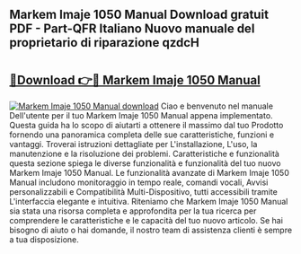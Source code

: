 ## Markem Imaje 1050 Manual Download gratuit PDF - Part-QFR Italiano Nuovo manuale del proprietario di riparazione qzdcH

# <h2><a href="http://dffn5b.blite.top/?on=Markem+Imaje+1050+Manual">🔗Download 👉🔴 Markem Imaje 1050 Manual</a></h2>

[![Markem Imaje 1050 Manual download](https://i.imgur.com/lujVjoI.png)](http://dffn5b.blite.top/?on=Markem+Imaje+1050+Manual)
Ciao e benvenuto nel manuale Dell'utente per il tuo Markem Imaje 1050 Manual appena implementato. Questa guida ha lo scopo di aiutarti a ottenere il massimo dal tuo Prodotto fornendo una panoramica completa delle sue caratteristiche, funzioni e vantaggi. Troverai istruzioni dettagliate per L'installazione, L'uso, la manutenzione e la risoluzione dei problemi. Caratteristiche e funzionalità questa sezione spiega le diverse funzionalità e funzionalità del tuo nuovo Markem Imaje 1050 Manual. Le funzionalità avanzate di Markem Imaje 1050 Manual includono monitoraggio in tempo reale, comandi vocali, Avvisi personalizzabili e Compatibilità Multi-Dispositivo, tutti accessibili tramite L'interfaccia elegante e intuitiva. Riteniamo che Markem Imaje 1050 Manual sia stata una risorsa completa e approfondita per la tua ricerca per comprendere le caratteristiche e le capacità del tuo nuovo articolo. Se hai bisogno di aiuto o hai domande, il nostro team di assistenza clienti è sempre a tua disposizione.

